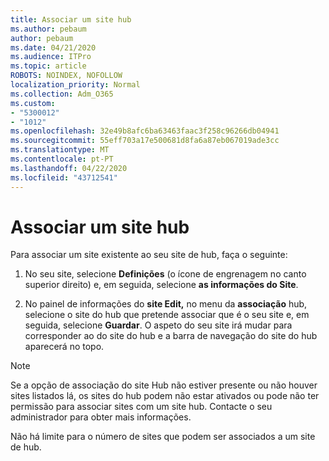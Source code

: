 ```yaml
---
title: Associar um site hub
ms.author: pebaum
author: pebaum
ms.date: 04/21/2020
ms.audience: ITPro
ms.topic: article
ROBOTS: NOINDEX, NOFOLLOW
localization_priority: Normal
ms.collection: Adm_O365
ms.custom:
- "5300012"
- "1012"
ms.openlocfilehash: 32e49b8afc6ba63463faac3f258c96266db04941
ms.sourcegitcommit: 55eff703a17e500681d8fa6a87eb067019ade3cc
ms.translationtype: MT
ms.contentlocale: pt-PT
ms.lasthandoff: 04/22/2020
ms.locfileid: "43712541"
---
```

# <a name="associate-a-hub-site"></a>Associar um site hub

Para associar um site existente ao seu site de hub, faça o seguinte:
  
1. No seu site, selecione **Definições** (o ícone de engrenagem no canto superior direito) e, em seguida, selecione **as informações do Site**.

2. No painel de informações do **site Edit,** no menu da **associação** hub, selecione o site do hub que pretende associar que é o seu site e, em seguida, selecione **Guardar**. O aspeto do seu site irá mudar para corresponder ao do site do hub e a barra de navegação do site do hub aparecerá no topo.

 > [!Note]
>Se a opção de associação do site Hub não estiver presente ou não houver sites listados lá, os sites do hub podem não estar ativados ou pode não ter permissão para associar sites com um site hub. Contacte o seu administrador para obter mais informações.
>
>Não há limite para o número de sites que podem ser associados a um site de hub.
  